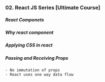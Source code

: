 ### 02. React JS Series [Ultimate Course]

##### React Componets

##### Why react component

##### Applying CSS in react

##### Passing and Receiving Props

    - No immutation of props
    - React uses one way data flow
